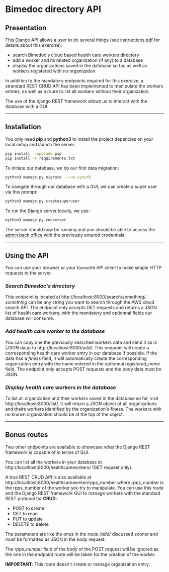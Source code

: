 **<h1>Bimedoc directory API</h1>**

**<h2>Presentation</h2>**

<p>
This Django API allows a user to do several things (see <a href=./instructions.pdf>instructions.pdf</a> for details about this exercize):

- search Bimedoc's cloud based health care workers directory
- add a worker and its related organization (if any) to a database
- display the organizations saved in the database so far, as well as workers registered with no organization

</p>

<p>
In addition to the mandatory endpoints required for this exercize, a strandard REST CRUD API has been implemented to manipulate the workers entries, as well as a route to list all workers without their organization.
</p>

<p>
The use of the django REST framework allows us to interact with the database with a GUI.
</p>

___

**<h2>Installation</h2>**

You only need **pip** and **python3** to install the project depencies on your local setup and launch the server.

```bash
pip install --upgrade pip
pip install -r requirements.txt
```

To initiate our database, we do our first data migration:

```bash
python3 manage.py migrate --run-syncdb
```

To navigate through our database with a GUI, we can create a super user via this prompt:

```bash
python3 manage.py createsuperuser
```


To run the Django server locally, we use:

```bash
python3 manage.py runserver
```

The server should now be running and you should be able to access the  <a href=http://localhost:8000/admin> admin back office </a> with the previously entered credentials.

___

**<h2>Using the API</h2>** 

You can use your browser or your favourite API client to make simple HTTP requests to the server.


***<h3>Search Bimedoc's directory</h3>***

This endpoint is located at http://localhost:8000/search/something/.  
*something* can be any string you want to search through the AWS cloud search API. The endpoint only accepts GET requests and returns a JSON list of health care workers, with the mandatory and optionnal fields our database will consume.

***<h3>Add health care worker to the database</h3>***
You can copy one the previously searched workers data and send it as is (JSON data) to http://localhost:8000/add/. This endpoint will create a corresponding health care worker entry in our database if possible. If the data had a *finess* field, it will automatically create the corresponding organization entry with the name entered in the optionnal *registered_name* field.
The endpoint only accepts POST requests and the body data must be JSON.

***<h3>Display health care workers in the database</h3>***
To list all organization and their workers saved in the database so far, visit http://localhost:8000/list/. It will return a JSON object of all organizations and theirs workers identified by the organization's finess. The workers with no known organization should be at the top of the object.

___

**<h2>Bonus routes</h2>** 

Two other endpoints are available to showcase what the Django REST framework is capable of in terms of GUI.  

You can list all the workers in your database at http://localhost:8000/healthcareworkers/ (GET request only).

A true REST CRUD API is also available at http://localhost:8000/healthcareworker/rpps_number where *rpps_number* is the rpps_number of the worker you try to manipulate. You can use this route and the Django REST framework GUI to manage workers with the standard REST protocol for **CRUD**:
- POST to **c**reate
- GET to **r**ead
- PUT to **u**pdate
- DELETE to **d**elete

The parameters are like the ones in the route */add/* discussed sooner and must be formatted as JSON in the body request. 

The *rpps_number* field of the body of the POST request will be ignored as the one in the endpoint route will be taken for the creation of the worker.

**IMPORTANT**: This route doesn't create or manage organization entry.